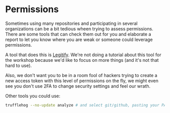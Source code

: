 # Permissions

Sometimes using many repositories and participating in several organizations can be a bit tedious wheen trying to assess permissions. There are some tools that can check them out for you and elaborate a report to let you know where you are weak or someone could leverage permissions.

A tool that does this is [Legitify](https://github.com/Legit-Labs/legitify). We're not doing a tutorial about this tool for the workshop because we'd like to focus on more things (and it's not that hard to use).

Also, we don't want you to be in a room fool of hackers trying to create a new access token with this level of permissions on the fly, we might even see you don't use 2FA to change security settings and feel our wrath.

Other tools you could use:

```bash
trufflehog --no-update analyze # and select git/github, pasting your PAT
```
